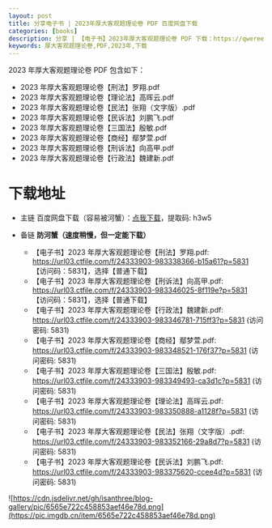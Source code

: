 ```yaml
---
layout: post
title: 分享电子书 | 2023年厚大客观题理论卷 PDF 百度网盘下载
categories: [books]
description: 分享 | 【电子书】2023年厚大客观题理论卷 PDF 下载：https://qweree.cn/index.php/232/
keywords: 厚大客观题理论卷,PDF,2023年,下载
---
```


2023 年厚大客观题理论卷 PDF 包含如下：

- 2023 年厚大客观题理论卷【刑法】罗翔.pdf
- 2023 年厚大客观题理论卷【理论法】高晖云.pdf
- 2023 年厚大客观题理论卷【民法】张翔（文字版）.pdf
- 2023 年厚大客观题理论卷【民诉法】刘鹏飞.pdf
- 2023 年厚大客观题理论卷【三国法】殷敏.pdf
- 2023 年厚大客观题理论卷【商经】鄢梦萱.pdf
- 2023 年厚大客观题理论卷【刑诉法】向高甲.pdf
- 2023 年厚大客观题理论卷【行政法】魏建新.pdf

# 下载地址

- 主链 百度网盘下载（容易被河蟹）：[点我下载](https://pan.baidu.com/s/1JoKX5nK4oe-BwZxKEfqMJg?pwd=h3w5)，提取码: h3w5

- 备链 **防河蟹（速度稍慢，但一定能下载）**

  - 【电子书】2023 年厚大客观题理论卷【刑法】罗翔.pdf: <https://url03.ctfile.com/f/24333903-983338366-b15a61?p=5831> 【访问码：5831】，选择【普通下载】
  - 【电子书】2023 年厚大客观题理论卷【刑诉法】向高甲.pdf: <https://url03.ctfile.com/f/24333903-983346025-8f119e?p=5831> 【访问码：5831】，选择【普通下载】
  - 【电子书】2023 年厚大客观题理论卷【行政法】魏建新.pdf: <https://url03.ctfile.com/f/24333903-983346781-715ff3?p=5831> (访问密码: 5831)
  - 【电子书】2023 年厚大客观题理论卷【商经】鄢梦萱.pdf: <https://url03.ctfile.com/f/24333903-983348521-176f37?p=5831> (访问密码: 5831)
  - 【电子书】2023 年厚大客观题理论卷【三国法】殷敏.pdf: <https://url03.ctfile.com/f/24333903-983349493-ca3d1c?p=5831> (访问密码: 5831)
  - 【电子书】2023 年厚大客观题理论卷【理论法】高晖云.pdf: <https://url03.ctfile.com/f/24333903-983350888-a1128f?p=5831> (访问密码: 5831)
  - 【电子书】2023 年厚大客观题理论卷【民法】张翔（文字版）.pdf: <https://url03.ctfile.com/f/24333903-983352166-29a8d7?p=5831> (访问密码: 5831)
  - 【电子书】2023 年厚大客观题理论卷【民诉法】刘鹏飞.pdf: <https://url03.ctfile.com/f/24333903-983375620-ccee4d?p=5831> (访问密码: 5831)

![https://cdn.jsdelivr.net/gh/isanthree/blog-gallery/pic/6565e722c458853aef46e78d.png](https://pic.imgdb.cn/item/6565e722c458853aef46e78d.png)
